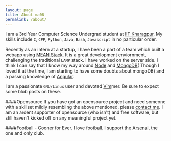 ```yaml
---
layout: page
title: About ma08
permalink: /about/
---
```

I am a 3rd Year Computer Science Undergrad student at [IIT Kharagpur](http://www.iitkgp.ac.in/).
My skills include `C`, `CPP`, `Python`, `Java`, `Bash`, `Javascript` in no particular order.

Recently as an intern at a startup, I have been a part of a team which built a webapp using [MEAN Stack](http://mean.io/).
It is a great development enviornment, challenging the traditional `LAMP` stack. 
I have worked on the server side. I think I can say that I know my way around [Node](http://nodejs.org/) and [MongoDB](https://www.mongodb.org/)( Though I loved it at the time, I am starting to have some doubts about mongoDB) and a passing knowledge of [Angular](https://angularjs.org/).

I am a passionate `GNU/Linux` user and devoted [Vim](http://www.vim.org/)mer. Be sure to expect some blob posts on these.

####Opensource
If you have got an opensource project and need someone with a skillset mildly resembling the above mentioned, please [contact me](mailto:thisisma08@gmail.com). I am an ardent supporter of opensource (who isn't) and free software, but still haven't kicked off on any meaningful project yet.

####Football - Gooner for Ever.
I love football. I support the [Arsenal](http://arsenal.com), the one and only club.  
